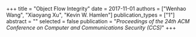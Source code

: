 +++
title = "Object Flow Integrity"
date = 2017-11-01
authors = ["Wenhao Wang", "Xiaoyang Xu", "Kevin W. Hamlen"]
publication_types = ["1"]
abstract = ""
selected = false
publication = "*Proceedings of the 24th ACM Conference on Computer and Communications Security (CCS)*"
+++

